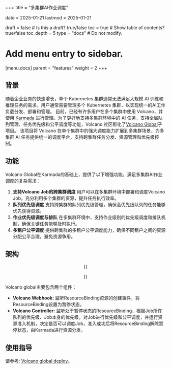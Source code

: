 +++
title = "多集群AI作业调度"

date = 2025-01-21
lastmod = 2025-01-21

draft = false  # Is this a draft? true/false
toc = true  # Show table of contents? true/false
toc_depth = 5
type = "docs"  # Do not modify.

# Add menu entry to sidebar.
[menu.docs]
  parent = "features"
  weight = 2
+++

## 背景

随着企业业务的快速增长，单个 Kubernetes 集群通常无法满足大规模 AI 训练和推理任务的需求。用户通常需要管理多个 Kubernetes 集群，以实现统一的AI工作负载分发、部署和管理。
目前，已经有许多用户在多个集群中使用 Volcano，并使用 [Karmada](https://github.com/karmada-io/karmada) 进行管理。为了更好地支持多集群环境中的 AI 任务，支持全局队列管理、任务优先级和公平调度等功能，Volcano 社区孵化了[Volcano Global](https://github.com/volcano-sh/volcano-global)子项目。
该项目将 Volcano 在单个集群中的强大调度能力扩展到多集群场景，为多集群 AI 任务提供统一的调度平台，支持跨集群任务分发、资源管理和优先级控制。

## 功能

Volcano Global在Karmada的基础上，提供了以下增强功能，满足多集群AI作业调度的复杂需求：

1. **支持Volcano Job的跨集群调度**
   用户可以在多集群环境中部署和调度Volcano Job，充分利用多个集群的资源，提升任务执行效率。
2. **队列优先级调度**
   支持跨集群的队列优先级管理，确保高优先级队列的任务能够优先获得资源。
3. **作业优先级调度与排队**
   在多集群环境中，支持作业级别的优先级调度和排队机制，确保关键任务能够及时执行。
4. **多租户公平调度**
   提供跨集群的多租户公平调度能力，确保不同租户之间的资源分配公平合理，避免资源争用。

## 架构

<div style="text-align: center;"> {{<figure library="1" src="./multi-cluster/volcano_global_design.svg">}}
</div>

Volcano global主要包含两个组件：

- **Volcano Webhook:** 监听ResourceBinding资源的创建事件，将ResourceBinding设置为暂停状态。
- **Volcano Controller:** 监听处于暂停状态的ResourceBinding，根据Job所在队列的优先级、Job本身的优先级，对Job进行优先级和公平调度，并运行资源准入机制，决定是否可以调度Job，准入成功后将ResourceBinding解除暂停状态，由Karmada进行资源分发。

## 使用指导

请参考: [Volcano global deploy](https://github.com/volcano-sh/volcano-global/blob/main/docs/deploy/README.md)。
